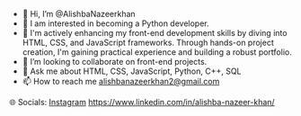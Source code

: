 - 👋 Hi, I’m @AlishbaNazeerkhan
- 👀 I am interested in becoming a Python developer.
- 🌱 I'm actively enhancing my front-end development skills by diving into HTML, CSS, and JavaScript frameworks. Through hands-on project creation, I'm gaining practical experience and building a robust portfolio.
- 💞️ I’m looking to collaborate on front-end projects.
- 💬 Ask me about HTML, CSS, JavaScript, Python, C++, SQL
- 📫 How to reach me alishbanazeerkhan2@gmail.com

🌐 Socials:
[Instagram](https://www.instagram.com/alishbakhan162)  https://www.linkedin.com/in/alishba-nazeer-khan/
<!---
AlishbaNazeerkhan/AlishbaNazeerkhan is a ✨ special ✨ repository because its `README.md` (this file) appears on your GitHub profile.
You can click the Preview link to take a look at your changes.
--->
